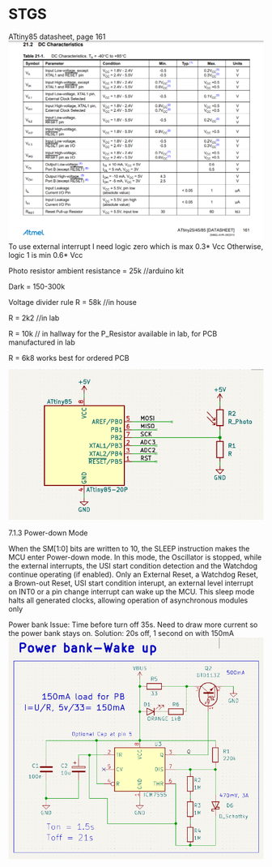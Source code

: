 # STGS
ATtiny85 datasheet, page 161
![Alt text](Images/dc.PNG)
To use external interrupt I need logic zero which is max 0.3* Vcc
Otherwise, logic 1 is min 0.6* Vcc

Photo resistor ambient resistance = 25k //arduino kit 

Dark = 150-300k 


Voltage divider rule 
R = 58k //in house 

R = 2k2 //in lab 

R = 10k // in hallway for the P_Resistor available in lab, for PCB manufactured in lab 

R = 6k8 works best for ordered PCB

![Alt text](Images/INT0.PNG)

7.1.3 Power-down Mode

When the SM[1:0] bits are written to 10, the SLEEP instruction makes the MCU enter Power-down mode. In this
mode, the Oscillator is stopped, while the external interrupts, the USI start condition detection and the Watchdog
continue operating (if enabled). Only an External Reset, a Watchdog Reset, a Brown-out Reset, USI start condition
interupt, an external level interrupt on INT0 or a pin change interrupt can wake up the MCU. This sleep mode halts
all generated clocks, allowing operation of asynchronous modules only



Power bank Issue: 
Time before turn off 35s.
Need to draw more current so the power bank stays on.
Solution: 20s off, 1 second on with 150mA
![Alt text](Images/PB-wakeup.PNG)


